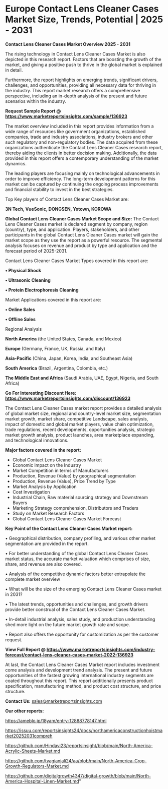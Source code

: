 # Europe Contact Lens Cleaner Cases Market Size, Trends, Potential | 2025 - 2031

<Strong> Contact Lens Cleaner Cases Market Overview 2025 - 2031</strong>

The rising technology in Contact Lens Cleaner Cases Market is also depicted in this research report. Factors that are boosting the growth of the market, and giving a positive push to thrive in the global market is explained in detail.

Furthermore, the report highlights on emerging trends, significant drivers, challenges, and opportunities, providing all necessary data for thriving in the industry. This report market research offers a comprehensive perspective, including an in-depth analysis of the present and future scenarios within the industry.

<strong>Request Sample Report @ <a href=https://www.marketreportsinsights.com/sample/136923>https://www.marketreportsinsights.com/sample/136923</a></strong>

The market overview included in this report provides information from a wide range of resources like government organizations, established companies, trade and industry associations, industry brokers and other such regulatory and non-regulatory bodies. The data acquired from these organizations authenticate the Contact Lens Cleaner Cases research report, thereby aiding the clients in better decision making. Additionally, the data provided in this report offers a contemporary understanding of the market dynamics.

The leading players are focusing mainly on technological advancements in order to improve efficiency. The long-term development patterns for this market can be captured by continuing the ongoing process improvements and financial stability to invest in the best strategies.

Top Key players of Contact Lens Cleaner Cases Market are:

<strong>3N Tech, VueSonic, DONGSEN, Yotown, KOROWA</strong>

<strong><b>Global Contact Lens Cleaner Cases Market Scope and Size:</b></strong>
The Contact Lens Cleaner Cases market is declared segment by company, region (country), type, and application. Players, stakeholders, and other participants in the global Contact Lens Cleaner Cases market will gain the market scope as they use the report as a powerful resource. The segmental analysis focuses on revenue and product by type and application and the forecast period of 2025-2031.

Contact Lens Cleaner Cases Market Types covered in this report are:

<strong>• Physical Shock

• Ultrasonic Cleaning

• Protein Electrophoresis Cleaning</strong>

Market Applications covered in this report are:

<strong>• Online Sales

• Offline Sales</strong> 

Regional Analysis

<strong>North America</strong> (the United States, Canada, and Mexico)

<strong>Europe</strong> (Germany, France, UK, Russia, and Italy)

<strong>Asia-Pacific</strong> (China, Japan, Korea, India, and Southeast Asia)

<strong>South America</strong> (Brazil, Argentina, Colombia, etc.)

<strong>The Middle East and Africa</strong> (Saudi Arabia, UAE, Egypt, Nigeria, and South Africa)

<strong>Go For Interesting Discount Here: <a href=https://www.marketreportsinsights.com/discount/136923>https://www.marketreportsinsights.com/discount/136923</a></strong>

The Contact Lens Cleaner Cases market report provides a detailed analysis of global market size, regional and country-level market size, segmentation market growth, market share, competitive Landscape, sales analysis, impact of domestic and global market players, value chain optimization, trade regulations, recent developments, opportunities analysis, strategic market growth analysis, product launches, area marketplace expanding, and technological innovations.

<strong><b>Major factors covered in the report:</b></strong>
<ul>
  <li>Global Contact Lens Cleaner Cases Market </li>
  <li>Economic Impact on the Industry</li>
  <li>Market Competition in terms of Manufacturers</li>
  <li>Production, Revenue (Value) by geographical segmentation</li>
  <li>Production, Revenue (Value), Price Trend by Type</li>
  <li>Market Analysis by Application</li>
  <li>Cost Investigation</li>
  <li>Industrial Chain, Raw material sourcing strategy and Downstream Buyers</li>
  <li>Marketing Strategy comprehension, Distributors and Traders</li>
  <li>Study on Market Research Factors</li>
  <li>Global Contact Lens Cleaner Cases Market Forecast</li>
</ul>

<strong><b>Key Point of the Contact Lens Cleaner Cases Market report:</b></strong>

• Geographical distribution, company profiling, and various other market segmentation are provided in the report.

• For better understanding of the global Contact Lens Cleaner Cases market status, the accurate market valuation which comprises of size, share, and revenue are also covered.

• Analysis of the competitive dynamic factors better extrapolate the complete market overview

• What will be the size of the emerging Contact Lens Cleaner Cases market in 2031?

• The latest trends, opportunities and challenges, and growth drivers provide better construal of the Contact Lens Cleaner Cases Market.

• In-detail industrial analysis, sales study, and production understanding shed more light on the future market growth rate and scope.

• Report also offers the opportunity for customization as per the customer request.

<strong><b>View Full Report @ <a href=https://www.marketreportsinsights.com/industry-forecast/contact-lens-cleaner-cases-market-2022-136923>https://www.marketreportsinsights.com/industry-forecast/contact-lens-cleaner-cases-market-2022-136923</a></b></strong>


At last, the Contact Lens Cleaner Cases Market report includes investment come analysis and development trend analysis. The present and future opportunities of the fastest growing international industry segments are coated throughout this report. This report additionally presents product specification, manufacturing method, and product cost structure, and price structure.

<strong>Contact Us:</strong>
sales@marketreportsinsights.com

<strong>Our other reports:</strong>

<a href=https://ameblo.jp/18yam/entry-12888778147.html>https://ameblo.jp/18yam/entry-12888778147.html</a>

<a href=https://issuu.com/reportsinsights24/docs/northamericaconstructionhoistmarket20252031compreh>https://issuu.com/reportsinsights24/docs/northamericaconstructionhoistmarket20252031compreh</a>

<a href=https://github.com/Hindavi23/reportsinsight/blob/main/North-America-Acrylic-Sheets-Market.md>https://github.com/Hindavi23/reportsinsight/blob/main/North-America-Acrylic-Sheets-Market.md</a>

<a href=https://github.com/tyagianjali24/aa/blob/main/North-America-Crop-Growth-Regulators-Market.md>https://github.com/tyagianjali24/aa/blob/main/North-America-Crop-Growth-Regulators-Market.md</a>

<a href=https://github.com/digitalgrowth4347/digital-growth/blob/main/North-America-Hospital-Linen-Market.md>https://github.com/digitalgrowth4347/digital-growth/blob/main/North-America-Hospital-Linen-Market.md</a>"
